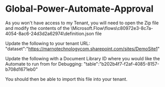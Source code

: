 # Global-Power-Automate-Approval

As you won't have access to my Tenant, you will need to open the Zip file and modify the contents of the 
\Microsoft.Flow\flows\c80972e3-8c7a-4054-8ac6-24d3d2a62974\definition.json file

Update the following to your tenant URL:
"dataset":"https://marnotechnologycom.sharepoint.com/sites/DemoSite1"

Update the following with a Document Library ID where you would like the Automate to run from for Debugging:
"table":"b202b4f7-f2af-4085-8157-b708d1671eb0"

You should then be able to import this file into your tenant.

